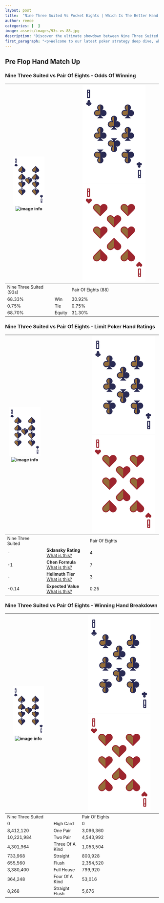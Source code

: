 ```yaml
---
layout: post
title:  "Nine Three Suited Vs Pocket Eights | Which Is The Better Hand In Poker? A Complete Guide"
author: reece
categories: [  ]
image: assets/images/93s-vs-88.jpg
description: "Discover the ultimate showdown between Nine Three Suited and Pair Of Eights in poker! Uncover the odds, strategies, and scenarios where one hand triumphs over the other. Get ready to up your poker game with this thrilling analysis."
first_paragraph: "<p>Welcome to our latest poker strategy deep dive, where we're pitting two distinct hands against each other in a high-stakes showdown: Nine Three Suited vs Pair Of Eights.</p><p>In the dynamic world of poker, every decision counts, and knowing which hand holds the upper hand is key to your success at the table.</p><p>In this article, we'll dissect these two hands, explore the scenarios where one dominates the other, and equip you with the knowledge to make strategic choices that can tip the odds in your favor.</p><p>Get ready to unravel the intriguing dynamics of these poker hands and elevate your game to new heights.</p>"
---
```




[comment]: # (sp0)

## Pre Flop Hand Match Up

<div class="table hand-ratings" markdown="1"> 



### Nine Three Suited vs Pair Of Eights - Odds Of Winning


    
| ![image info](assets/images/hand1/9.png) ![image info](assets/images/hand1/3s.png) |  | ![image info](assets/images/hand2/8.png) ![image info](assets/images/hand2/8o.png) |
| -------- | -------- | -------- |
| Nine Three Suited (93s) |  | Pair Of Eights (88) |
| 68.33% | Win | 30.92% |
| 0.75% | Tie | 0.75% |
| 68.70% | Equity | 31.30% |




[comment]: # (sp1)



### Nine Three Suited vs Pair Of Eights - Limit Poker Hand Ratings


    
| ![image info](assets/images/hand1/9.png) ![image info](assets/images/hand1/3s.png) |  | ![image info](assets/images/hand2/8.png) ![image info](assets/images/hand2/8o.png) |
| -------- | -------- | -------- |
| Nine Three Suited |  | Pair Of Eights |
| - | **Sklansky Rating** [What is this?](/sklansky-rating-explained) | 4 |
| -1 | **Chen Formula** [What is this?](/chen-formula-explained) | 7 |
| - | **Hellmuth Tier** [What is this?](/Hellmuth-tier-explained) | 3 |
| -0.14 | **Expected Value** [What is this?](/expected-value-explained) | 0.25 |




[comment]: # (sp2)



### Nine Three Suited vs Pair Of Eights - Winning Hand Breakdown


    
| ![image info](assets/images/hand1/9.png) ![image info](assets/images/hand1/3s.png) |  | ![image info](assets/images/hand2/8.png) ![image info](assets/images/hand2/8o.png) |
| -------- | -------- | -------- |
| Nine Three Suited |  | Pair Of Eights |
| 0 | High Card | 0 |
| 8,412,120 | One Pair | 3,096,360 |
| 10,221,984 | Two Pair | 4,543,992 |
| 4,301,964 | Three Of A Kind | 1,053,504 |
| 733,968 | Straight | 800,928 |
| 655,560 | Flush | 2,354,520 |
| 3,380,400 | Full House | 799,920 |
| 364,248 | Four Of A Kind | 53,016 |
| 8,268 | Straight Flush | 5,676 |




[comment]: # (sp3)



</div>

[comment]: # (sp4)



[comment]: # (sp5)

